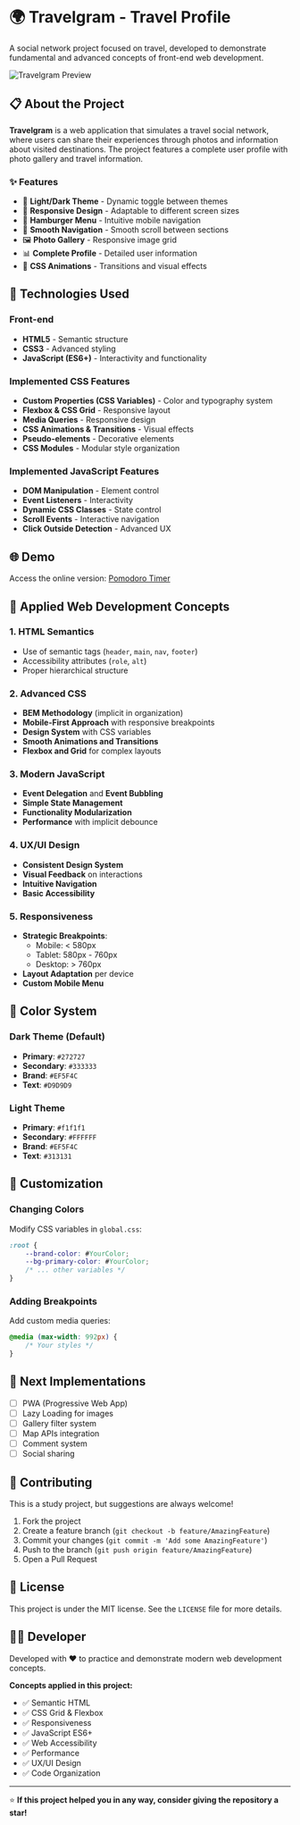 # 🌍 Travelgram - Travel Profile

A social network project focused on travel, developed to demonstrate fundamental and advanced concepts of front-end web development.

![Travelgram Preview](https://via.placeholder.com/800x400/EF5F4C/FFFFFF?text=Travelgram+Preview)

## 📋 About the Project

**Travelgram** is a web application that simulates a travel social network, where users can share their experiences through photos and information about visited destinations. The project features a complete user profile with photo gallery and travel information.

### ✨ Features

- 🎨 **Light/Dark Theme** - Dynamic toggle between themes
- 📱 **Responsive Design** - Adaptable to different screen sizes
- 🍔 **Hamburger Menu** - Intuitive mobile navigation
- 🎯 **Smooth Navigation** - Smooth scroll between sections
- 🖼️ **Photo Gallery** - Responsive image grid
- 📊 **Complete Profile** - Detailed user information
- 🎨 **CSS Animations** - Transitions and visual effects

## 🚀 Technologies Used

### Front-end
- **HTML5** - Semantic structure
- **CSS3** - Advanced styling
- **JavaScript (ES6+)** - Interactivity and functionality

### Implemented CSS Features
- **Custom Properties (CSS Variables)** - Color and typography system
- **Flexbox & CSS Grid** - Responsive layout
- **Media Queries** - Responsive design
- **CSS Animations & Transitions** - Visual effects
- **Pseudo-elements** - Decorative elements
- **CSS Modules** - Modular style organization

### Implemented JavaScript Features
- **DOM Manipulation** - Element control
- **Event Listeners** - Interactivity
- **Dynamic CSS Classes** - State control
- **Scroll Events** - Interactive navigation
- **Click Outside Detection** - Advanced UX

## 🌐 Demo

Access the online version: [Pomodoro Timer](https://maurodiogodev.github.io/travelgram/)

## 🎯 Applied Web Development Concepts

### 1. **HTML Semantics**
- Use of semantic tags (`header`, `main`, `nav`, `footer`)
- Accessibility attributes (`role`, `alt`)
- Proper hierarchical structure

### 2. **Advanced CSS**
- **BEM Methodology** (implicit in organization)
- **Mobile-First Approach** with responsive breakpoints
- **Design System** with CSS variables
- **Smooth Animations and Transitions**
- **Flexbox and Grid** for complex layouts

### 3. **Modern JavaScript**
- **Event Delegation** and **Event Bubbling**
- **Simple State Management**
- **Functionality Modularization**
- **Performance** with implicit debounce

### 4. **UX/UI Design**
- **Consistent Design System**
- **Visual Feedback** on interactions
- **Intuitive Navigation**
- **Basic Accessibility**

### 5. **Responsiveness**
- **Strategic Breakpoints**:
  - Mobile: < 580px
  - Tablet: 580px - 760px
  - Desktop: > 760px
- **Layout Adaptation** per device
- **Custom Mobile Menu**

## 🎨 Color System

### Dark Theme (Default)
- **Primary**: `#272727`
- **Secondary**: `#333333`
- **Brand**: `#EF5F4C`
- **Text**: `#D9D9D9`

### Light Theme
- **Primary**: `#f1f1f1`
- **Secondary**: `#FFFFFF`
- **Brand**: `#EF5F4C`
- **Text**: `#313131`

## 🔧 Customization

### Changing Colors
Modify CSS variables in `global.css`:
```css
:root {
    --brand-color: #YourColor;
    --bg-primary-color: #YourColor;
    /* ... other variables */
}
```

### Adding Breakpoints
Add custom media queries:
```css
@media (max-width: 992px) {
    /* Your styles */
}
```

## 📝 Next Implementations

- [ ] PWA (Progressive Web App)
- [ ] Lazy Loading for images
- [ ] Gallery filter system
- [ ] Map APIs integration
- [ ] Comment system
- [ ] Social sharing

## 🤝 Contributing

This is a study project, but suggestions are always welcome!

1. Fork the project
2. Create a feature branch (`git checkout -b feature/AmazingFeature`)
3. Commit your changes (`git commit -m 'Add some AmazingFeature'`)
4. Push to the branch (`git push origin feature/AmazingFeature`)
5. Open a Pull Request

## 📄 License

This project is under the MIT license. See the `LICENSE` file for more details.

## 👨‍💻 Developer

Developed with ❤️ to practice and demonstrate modern web development concepts.

**Concepts applied in this project:**
- ✅ Semantic HTML
- ✅ CSS Grid & Flexbox
- ✅ Responsiveness
- ✅ JavaScript ES6+
- ✅ Web Accessibility
- ✅ Performance
- ✅ UX/UI Design
- ✅ Code Organization

---

⭐ **If this project helped you in any way, consider giving the repository a star!**
